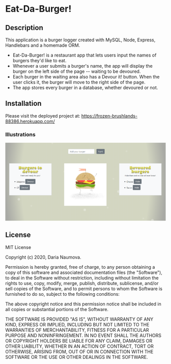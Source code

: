 # Eat-Da-Burger!

## Description

This application is a burger logger created with MySQL, Node, Express, Handlebars and a homemade ORM. 

* Eat-Da-Burger! is a restaurant app that lets users input the names of burgers they'd like to eat. 
* Whenever a user submits a burger's name, the app will display the burger on the left side of the page -- waiting to be devoured. 
* Each burger in the waiting area also has a Devour it! button. When the user clicks it, the burger will move to the right side of the page. 
* The app stores every burger in a database, whether devoured or not.

## Installation

Please visit the deployed project at: https://frozen-brushlands-88386.herokuapp.com/ 

### Illustrations

![Image of the App](public\assets\img\burger-app.png)


## License

MIT License

Copyright (c) 2020, Daria Naumova.

Permission is hereby granted, free of charge, to any person obtaining a copy of this software and associated documentation files (the "Software"), to deal in the Software without restriction, including without limitation the rights to use, copy, modify, merge, publish, distribute, sublicense, and/or sell copies of the Software, and to permit persons to whom the Software is furnished to do so, subject to the following conditions:

The above copyright notice and this permission notice shall be included in all copies or substantial portions of the Software.

THE SOFTWARE IS PROVIDED "AS IS", WITHOUT WARRANTY OF ANY KIND, EXPRESS OR IMPLIED, INCLUDING BUT NOT LIMITED TO THE WARRANTIES OF MERCHANTABILITY, FITNESS FOR A PARTICULAR PURPOSE AND NONINFRINGEMENT. IN NO EVENT SHALL THE AUTHORS OR COPYRIGHT HOLDERS BE LIABLE FOR ANY CLAIM, DAMAGES OR OTHER LIABILITY, WHETHER IN AN ACTION OF CONTRACT, TORT OR OTHERWISE, ARISING FROM, OUT OF OR IN CONNECTION WITH THE SOFTWARE OR THE USE OR OTHER DEALINGS IN THE SOFTWARE.
